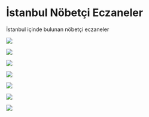 # İstanbul Nöbetçi Eczaneler

İstanbul içinde bulunan nöbetçi eczaneler

![](images/5km.png)

![](images/10km.png)

![](images/25km.png)

![](images/5kmsirali.png)

![](images/listeden_secim.png)

![](images/secili_eczane.png)

![](images/rota_olusturma.png)
